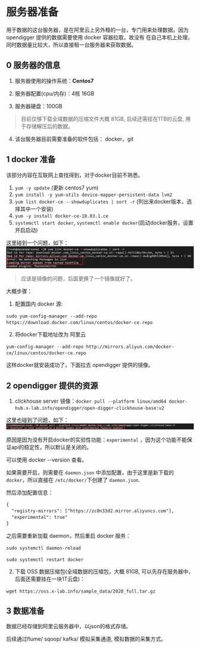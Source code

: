 # 服务器准备

用于数据的这台服务器，是在阿里云上另外租的一台，专门用来处理数据。因为 opendigger 提供的数据需要使用 docker 容器拉取，故没有
在自己本机上处理，同时数据量比较大，所以直接租一台服务器来获取数据。


## 0 服务器的信息

1. 服务器使用的操作系统：**Centos7**

2. 服务器配置(cpu/内存)：4核 16GB

3. 服务器硬盘：100GB
> 目前仅够下载全域数据的压缩文件大概 81GB, 后续还需挂在1TB的云盘, 用于存储解压后的数据。

4. 该台服务器目前需要准备的软件包括： docker，git


## 1 docker 准备

该部分内容在互联网上查找得到，对于docker目前不熟悉。

1. `yum -y update` (更新 centos7 yum)
2. `yum install -y yum-utils device-mapper-persistent-data lvm2`
3. `yum list docker-ce --showduplicates | sort -r` (列出来docker版本，选择其中一个安装)
4. `yum -y install docker-ce-18.03.1.ce`
5. `systemctl start docker`, `systemctl enable docker`(启动docker服务，设置开启启动)

这里碰到一个问题，如下：
![img.png](sercer_install_error_screenshot/docker_install_error1.png)

> 应该是镜像的问题，后面更换了一个镜像就好了。

大概步骤：
1. 配置国内 docker 源:

`sudo yum-config-manager --add-repo https://download.docker.com/linux/centos/docker-ce.repo`

2. 将docker下载地址改为 阿里云

`yum-config-manager --add-repo http://mirrors.aliyun.com/docker-ce/linux/centos/docker-ce.repo`

这样docker就安装成功了，下面拉去 opendigger 提供的镜像。

## 2 opendigger 提供的资源

1. clickhouse server 镜像：`docker pull --platform linux/amd64 docker-hub.x-lab.info/opendigger/open-digger-clickhouse-base:v2`

这里也碰到了问题，如下：
![img.png](sercer_install_error_screenshot/docker_image_error1.png)

原因是因为没有开启docker的实验性功能：`experimental` ，因为这个功能不能保证api的稳定性，所以默认是关闭的。

可以使用 docker --version 查看。

如果需要开启，则需要在 `daemon.json` 中添加配置，由于这里是新下载的 `docker`，所以直接在 `/etc/docker/`下创建了 `daemon.json`.

然后添加配置信息：
```xml
{
  "registry-mirrors": ["https://zc0n33d2.mirror.aliyuncs.com"],
  "experimental": true"
}
```

之后需要重新加载 daemon，然后重启 docker 服务：

`sudo systemctl daemon-reload`

`sudo systemctl restart docker`


2. 下载 OSS 数据压缩包(全域数据的压缩包，大概 81GB, 可以先存在服务器中，后面还需要挂在一块1T云盘)：

`wget https://oss.x-lab.info/sample_data/2020_full.tar.gz`


## 3 数据准备

数据已经存储到阿里云服务器中，以json的格式存储。

后续通过flume/ sqoop/ kafka/ 模拟采集通道, 模拟数据的采集方式。
